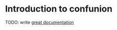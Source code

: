 # Introduction to confunion

TODO: write [great documentation](http://jacobian.org/writing/great-documentation/what-to-write/)
